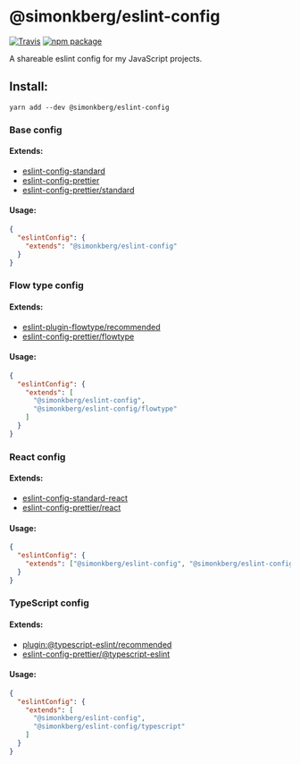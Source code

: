 # @simonkberg/eslint-config

[![Travis][build-badge]][build]
[![npm package][npm-badge]][npm]

A shareable eslint config for my JavaScript projects.

## Install:

```
yarn add --dev @simonkberg/eslint-config
```

### Base config

#### Extends:

- [eslint-config-standard]
- [eslint-config-prettier]
- [eslint-config-prettier/standard][eslint-config-prettier]

#### Usage:

```json
{
  "eslintConfig": {
    "extends": "@simonkberg/eslint-config"
  }
}
```

### Flow type config

#### Extends:

- [eslint-plugin-flowtype/recommended][eslint-plugin-flowtype]
- [eslint-config-prettier/flowtype][eslint-config-prettier]

#### Usage:

```json
{
  "eslintConfig": {
    "extends": [
      "@simonkberg/eslint-config",
      "@simonkberg/eslint-config/flowtype"
    ]
  }
}
```

### React config

#### Extends:

- [eslint-config-standard-react]
- [eslint-config-prettier/react][eslint-config-prettier]

#### Usage:

```json
{
  "eslintConfig": {
    "extends": ["@simonkberg/eslint-config", "@simonkberg/eslint-config/react"]
  }
}
```

### TypeScript config

#### Extends:

- [plugin:@typescript-eslint/recommended][@typescript-eslint/eslint-plugin]
- [eslint-config-prettier/@typescript-eslint][eslint-config-prettier]

#### Usage:

```json
{
  "eslintConfig": {
    "extends": [
      "@simonkberg/eslint-config",
      "@simonkberg/eslint-config/typescript"
    ]
  }
}
```

[build-badge]: https://img.shields.io/travis/simonkberg/eslint-config/master.svg?style=flat-square
[build]: https://travis-ci.org/simonkberg/eslint-config
[npm-badge]: https://img.shields.io/npm/v/@simonkberg/eslint-config.svg?style=flat-square
[npm]: https://www.npmjs.org/package/@simonkberg/eslint-config
[eslint-config-standard]: https://github.com/standard/eslint-config-standard
[eslint-config-standard-react]: https://github.com/standard/eslint-config-standard-react
[eslint-config-prettier]: https://github.com/prettier/eslint-config-prettier
[eslint-plugin-flowtype]: https://github.com/gajus/eslint-plugin-flowtype
[@typescript-eslint/eslint-plugin]: https://github.com/typescript-eslint/typescript-eslint/tree/master/packages/eslint-plugin
